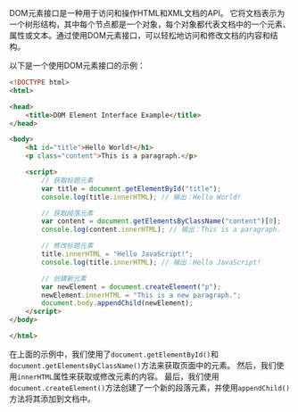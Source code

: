 DOM元素接口是一种用于访问和操作HTML和XML文档的API。
它将文档表示为一个树形结构，其中每个节点都是一个对象，每个对象都代表文档中的一个元素、属性或文本。通过使用DOM元素接口，可以轻松地访问和修改文档的内容和结构。

以下是一个使用DOM元素接口的示例：

```html
<!DOCTYPE html>
<html>

<head>
    <title>DOM Element Interface Example</title>
</head>

<body>
    <h1 id="title">Hello World!</h1>
    <p class="content">This is a paragraph.</p>

    <script>
        // 获取标题元素
        var title = document.getElementById("title");
        console.log(title.innerHTML); // 输出：Hello World!

        // 获取段落元素
        var content = document.getElementsByClassName("content")[0];
        console.log(content.innerHTML); // 输出：This is a paragraph.

        // 修改标题元素
        title.innerHTML = "Hello JavaScript!";
        console.log(title.innerHTML); // 输出：Hello JavaScript!

        // 创建新元素
        var newElement = document.createElement("p");
        newElement.innerHTML = "This is a new paragraph.";
        document.body.appendChild(newElement);
    </script>
</body>

</html>
```

在上面的示例中，我们使用了`document.getElementById()`和`document.getElementsByClassName()`方法来获取页面中的元素。
然后，我们使用`innerHTML`属性来获取或修改元素的内容。
最后，我们使用`document.createElement()`方法创建了一个新的段落元素，并使用`appendChild()`方法将其添加到文档中。